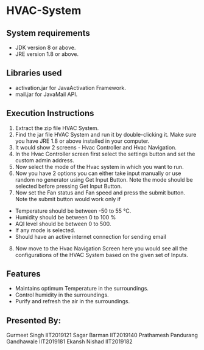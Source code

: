 # HVAC-System

## System requirements

- JDK version 8 or above.
- JRE version 1.8 or above.

## Libraries used

- activation.jar for JavaActivation Framework.
- mail.jar for JavaMail API.

## Execution Instructions

1. Extract the zip file HVAC System.
2. Find the jar file HVAC System and run it by double-clicking it. Make sure you have JRE 1.8 or above installed in your computer.
3. It would show 2 screens - Hvac Controller and Hvac Navigation.
4. In the Hvac Controller screen first select the settings button and set the custom admin address.
5. Now select the mode of the Hvac system in which you want to run.
6. Now you have 2 options you can either take input manually or use random no generator using Get Input Button. Note the mode should be selected before pressing Get Input Button.
7. Now set the Fan status and Fan speed and press the submit button. Note the submit button would work only if
  - Temperature should be between -50 to 55 ℃.
  - Humidity should be between 0 to 100 %
  - AQI level should be between 0 to 500.
  - If any mode is selected.
  - Should have an active internet connection for sending email
8. Now move to the Hvac Navigation Screen here you would see all the configurations of the HVAC System based on the given set of Inputs.

## Features

- Maintains optimum Temperature in the surroundings.
- Control humidity in the surroundings.
- Purify and refresh the air in the surroundings.

## Presented By:

Gurmeet Singh						IIT2019121
Sagar Barman						IIT2019140
Prathamesh Pandurang Gandhawale				IIT2019181
Ekansh Nishad						IIT2019182
